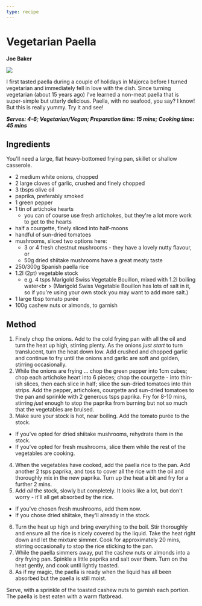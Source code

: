 ```yaml
---
type: recipe
---
```

# Vegetarian Paella
**Joe Baker**

![](veg_paella.jpg)

I first tasted paella during a couple of holidays in Majorca before I turned vegetarian and immediately fell in love with the dish. Since turning vegetarian (about 15 years ago) I've learned a non-meat paella that is super-simple but utterly delicious. Paella, with no seafood, you say? I know! But this is really yummy. Try it and see!

***Serves: 4-6; Vegetarian/Vegan; Preparation time: 15 mins; Cooking time: 45 mins***

## Ingredients

You'll need a large, flat heavy-bottomed frying pan, skillet or shallow casserole.

- 2 medium white onions, chopped
- 2 large cloves of garlic, crushed and finely chopped
- 3 tbsps olive oil
- paprika, preferably smoked
- 1 green pepper
- 1 tin of artichoke hearts
  - you can of course use fresh artichokes, but they're a lot more work to get to the hearts
- half a courgette, finely sliced into half-moons
- handful of sun-dried tomatoes
- mushrooms, sliced
  two options here:
  - 3 or 4 fresh chestnut mushrooms - they have a lovely nutty flavour, or
  - 50g dried shiitake mushrooms have a great meaty taste
- 250/300g Spanish paella rice
- 1.2l (2pt) vegetable stock
  - e.g. 4 tsps Marigold Swiss Vegetable Bouillon, mixed with 1.2l boiling water<br \>
    (Marigold Swiss Vegetable Bouillon has lots of salt in it, so if you're using your own stock you may want to add more salt.)
- 1 large tbsp tomato purée
- 100g cashew nuts or almonds, to garnish

## Method

1. Finely chop the onions. Add to the cold frying pan with all the oil and turn the heat up high, stirring plenty. As the onions _just start_ to turn translucent, turn the heat down low. Add crushed and chopped garlic and continue to fry until the onions and garlic are soft and golden, stirring occasionally.
2. While the onions are frying … chop the green pepper into 1cm cubes; chop each artichoke heart into 6 pieces; chop the courgette - into thin-ish slices, then each slice in half; slice the sun-dried tomatoes into thin strips. Add the pepper, artichokes, courgette and sun-dried tomatoes to the pan and sprinkle with 2 generous tsps paprika. Fry for 8-10 mins, stirring _just_ enough to stop the paprika from burning but not so much that the vegetables are bruised.
3. Make sure your stock is hot, near boiling. Add the tomato purée to the stock.
  - If you've opted for dried shiitake mushrooms, rehydrate them in the stock.
  - If you've opted for fresh mushrooms, slice them while the rest of the vegetables are cooking.
4. When the vegetables have cooked, add the paella rice to the pan. Add another 2 tsps paprika, and toss to cover all the rice with the oil and thoroughly mix in the new paprika. Turn up the heat a bit and fry for a further 2 mins.
5. Add *all* the stock, slowly but completely. It looks like a lot, but don't worry - it'll all get absorbed by the rice. 
  - If you've chosen fresh mushrooms, add them now.
  - If you chose dried shiitake, they'll already in the stock.
6. Turn the heat up high and bring everything to the boil. Stir thoroughly and ensure all the rice is nicely covered by the liquid. Take the heat right down and let the mixture simmer. Cook for approximately 20 mins, stirring occasionally to stop the rice sticking to the pan.
7. While the paella simmers away, put the cashew nuts or almonds into a dry frying pan. Spinkle a little paprika and salt over them. Turn on the heat gently, and cook until lightly toasted.
8. As if my magic, the paella is ready when the liquid has all been absorbed but the paella is still moist.

Serve, with a sprinkle of the toasted cashew nuts to garnish each portion. The paella is best eaten with a warm flatbread.  

  